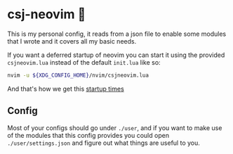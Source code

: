 # csj-neovim 🏴

This is my personal config, it reads from a json file to enable some modules
that I wrote and it covers all my basic needs.

If you want a deferred startup of neovim you can start it using the provided
`csjneovim.lua` instead of the default `init.lua` like so:

```bash
nvim -u ${XDG_CONFIG_HOME}/nvim/csjneovim.lua
```

And that's how we get this [startup times](./time.txt)

## Config

Most of your configs should go under `./user`, and if you want to make use of
the modules that this config provides you could open `./user/settings.json` and
figure out what things are useful to you.
